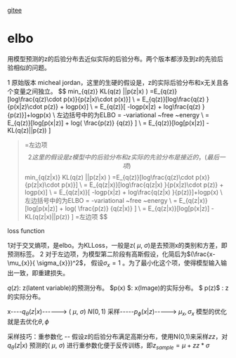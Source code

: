 [gitee](https://gitee.com/ioou/vaeelbo)
# elbo
用模型预测的z的后验分布去近似实际的后验分布。两个版本都涉及到z的先验后验相似的问题。

1 原始版本 micheal jordan，这里的生硬的假设是，z的实际后验分布和x无关且各个变量之间独立。
$$
min_{q(z)} KL(q(z) ||p(z|x) ) =E_{q(z)}[log\frac{q(z)\cdot p(x)}{p(z|x)\cdot p(x)}] \\
 = E_{q(z)}[log\frac{q(z) }{p(x|z)\cdot p(z)} + logp(x)]   \\
 = E_{q(z)}[ -logp(x|z) + log\frac{q(z) }{p(z)}]+logp(x)  \\
左边括号中的为ELBO = -variational ~free ~energy \\
 = E_{q(z)}[log[p(x|z)] + log( \frac{p(z)} {q(z)} ] \\
 = E_{q(z)}[log[p(x|z)]  - KL(q(z)||p(z)) ]
 >=左边项
$$
2 这里的假设是z模型中的后验分布和z实际的先验分布是接近的，(最后一项)
$$
min_{q(z|x)} KL(q(z) ||p(z|x) ) =E_{q(z)}[log\frac{q(z)\cdot p(x)}{p(z|x)\cdot p(x)}] \\
 = E_{q(z|x)}[log\frac{q(z|x) }{p(x|z)\cdot p(z)} + logp(x)]   \\
 = E_{q(z|x)}[ -logp(x|z) + log\frac{q(z|x) }{p(z)}]+logp(x)  \\
左边括号中的为ELBO = -variational ~free ~energy \\
 = E_{q(z|x)}[log[p(x|z)] + log( \frac{p(z)} {q(z|x)} ] \\
 = E_{q(z|x)}[log[p(x|z)]  - KL(q(z|x)||p(z)) ]
 >=左边项
$$

loss function 

1对于交叉熵项，是elbo。为KLLoss，一般是z( $\mu$, $\sigma$)是去预测x的类别和方差，即预测标签。
2 对于左边项，为模型第二阶段有高斯假设，化简后为$(\frac{x-\mu_{x}}{  \sigma_{x}})^2$， 假设$\sigma_{x} = 1$ 。为了最小化这个项，使得模型输入输出一致，即重建损失。

$q(z)$:  z(latent variable)的预测分布。 
$p(x) $: x(Image)的实际分布。
$ p(z)$ : z的实际分布。

 x----$q_{\theta}(z|x)$------> ( $\mu$, $\sigma$)   $N(0,1)$ 采样-----$p_{\phi}(x|z)$-----> $\mu_{x},  \sigma_{x}$
 模型的优化就是去优化$\theta, \phi$

采样技巧：重参数化 -- 假设z的后验分布满足高斯分布，使用N(0,1)来采样$zz$，对$q_{\theta}(z|x)$ 预测的( $\mu$, $\sigma$) 进行重参数化便于反传训练，即$z_{sample} = \mu+zz*\sigma$   
